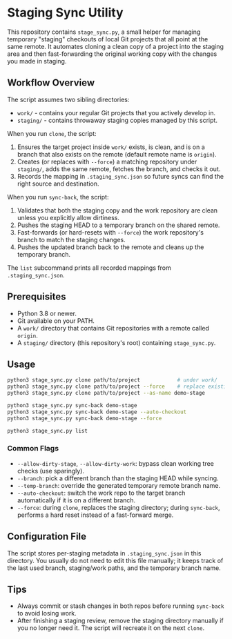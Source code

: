 # Staging Sync Utility

This repository contains `stage_sync.py`, a small helper for managing temporary
"staging" checkouts of local Git projects that all point at the same remote.
It automates cloning a clean copy of a project into the staging area and then
fast-forwarding the original working copy with the changes you made in staging.

## Workflow Overview

The script assumes two sibling directories:

- `work/` - contains your regular Git projects that you actively develop in.
- `staging/` - contains throwaway staging copies managed by this script.

When you run `clone`, the script:

1. Ensures the target project inside `work/` exists, is clean, and is on a
   branch that also exists on the remote (default remote name is `origin`).
2. Creates (or replaces with `--force`) a matching repository under
   `staging/`, adds the same remote, fetches the branch, and checks it out.
3. Records the mapping in `.staging_sync.json` so future syncs can find the
   right source and destination.

When you run `sync-back`, the script:

1. Validates that both the staging copy and the work repository are clean
   unless you explicitly allow dirtiness.
2. Pushes the staging HEAD to a temporary branch on the shared remote.
3. Fast-forwards (or hard-resets with `--force`) the work repository's branch to
   match the staging changes.
4. Pushes the updated branch back to the remote and cleans up the temporary
   branch.

The `list` subcommand prints all recorded mappings from `.staging_sync.json`.

## Prerequisites

- Python 3.8 or newer.
- Git available on your PATH.
- A `work/` directory that contains Git repositories with a remote called
  `origin`.
- A `staging/` directory (this repository's root) containing `stage_sync.py`.

## Usage

```bash
python3 stage_sync.py clone path/to/project            # under work/
python3 stage_sync.py clone path/to/project --force    # replace existing staging copy
python3 stage_sync.py clone path/to/project --as-name demo-stage

python3 stage_sync.py sync-back demo-stage
python3 stage_sync.py sync-back demo-stage --auto-checkout
python3 stage_sync.py sync-back demo-stage --force

python3 stage_sync.py list
```

### Common Flags

- `--allow-dirty-stage`, `--allow-dirty-work`: bypass clean working tree
  checks (use sparingly).
- `--branch`: pick a different branch than the staging HEAD while syncing.
- `--temp-branch`: override the generated temporary remote branch name.
- `--auto-checkout`: switch the work repo to the target branch automatically
  if it is on a different branch.
- `--force`: during `clone`, replaces the staging directory; during
  `sync-back`, performs a hard reset instead of a fast-forward merge.

## Configuration File

The script stores per-staging metadata in `.staging_sync.json` in this
directory. You usually do not need to edit this file manually; it keeps track
of the last used branch, staging/work paths, and the temporary branch name.

## Tips

- Always commit or stash changes in both repos before running `sync-back` to
  avoid losing work.
- After finishing a staging review, remove the staging directory manually if
  you no longer need it. The script will recreate it on the next `clone`.
